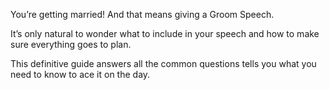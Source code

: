 You’re getting married! And that means giving a Groom Speech.

It’s only natural to wonder what to include in your speech and how to make sure everything goes to plan.

This definitive guide answers all the common questions tells you what you need to know to ace it on the day.
